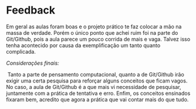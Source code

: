 # Feedback





Em geral as aulas foram boas e o projeto prático te faz colocar a mão na massa de verdade. Porém o único ponto que achei ruim foi na parte do Git/Github, pois a aula parece um pouco corrida de mais e vaga. Talvez isso tenha acontecido por causa da exemplificação um tanto quanto complicada. 



*Considerações finais:*



​	Tanto a parte de pensamento computacional, quanto a de Git/Github irão exigir uma certa pesquisa para reforçar alguns conceitos que ficam vagos. No caso, a aula de Git/Github é a que mais vi necessidade de pesquisar, juntamente com a prática de tentativa e erro. Enfim, os conceitos ensinados fixaram bem, acredito que agora a prática que vai contar mais do que tudo. 